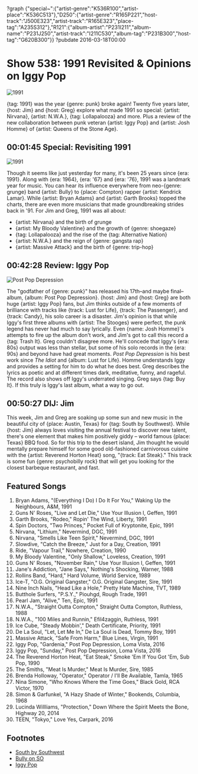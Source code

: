 ?graph {"special~":{"artist-genre":"K536R100","artist-place":"K536C513"},"D250":{"artist-genre":"R165P221","host-track":"J500E323","artist-track":"R165E323","place-tag":"A235S312"},"R121":{"album-artist":"P231I211","album-name":"P231J250","artist-track":"I211C530","album-tag":"P231B300","host-tag":"G620B300"}}
?pubdate 2016-03-18T00:00

# Show 538: 1991 Revisited & Opinions on Iggy Pop
![1991](http://static.soundopinions.org/images/2011/1991.jpg)

{tag: 1991} was the year {genre: punk} broke again! Twenty five years later, {host: Jim} and {host: Greg} explore what made 1991 so special: {artist: Nirvana}, {artist: N.W.A.}, {tag: Lollapalooza} and more. Plus a review of the new collaboration between punk veteran {artist: Iggy Pop} and {artist: Josh Homme} of {artist: Queens of the Stone Age}.


## 00:01:45 Special: Revisiting 1991
![1991](http://static.soundopinions.org/images/2016/1991albums.jpg)

Though it seems like just yesterday for many, it's been 25 years since {era: 1991}. Along with {era: 1964}, {era: '67} and {era: '76}, 1991 was a landmark year for music. You can hear its influence everywhere from neo-{genre: grunge} band {artist: Bully} to {place: Compton} rapper {artist: Kendrick Lamar}. While {artist: Bryan Adams} and {artist: Garth Brooks} topped the charts, there are even more musicians that made groundbreaking strides back in '91. For Jim and Greg, 1991 was all about:

- {artist: Nirvana} and the birth of grunge
- {artist: My Bloody Valentine} and the growth of {genre: shoegaze}
- {tag: Lollapalooza} and the rise of the {tag: Alternative Nation}
- {artist: N.W.A.} and the reign of {genre: gangsta rap}
- {artist: Massive Attack} and the birth of {genre: trip-hop}


## 00:42:28 Review: Iggy Pop
![Post Pop Depression](http://is3.mzstatic.com/image/thumb/Music49/v4/f8/b7/23/f8b7238d-0f43-6c4c-ce10-1544fb00021a/source/600x600bb.jpg "13622/1074544499")

The "godfather of {genre: punk}" has released his 17th–and maybe final– album, {album: Post Pop Depression}. {host: Jim} and {host: Greg} are both huge {artist: Iggy Pop} fans, but Jim thinks outside of a few moments of brilliance with tracks like {track: Lust for Life}, {track: The Passenger}, and {track: Candy}, his solo career is a disaster. Jim's opinion is that while Iggy's first three albums with {artist: The Stooges} were perfect, the punk legend has never had much to say lyrically. Even {name: Josh Homme}'s attempts to fire up the album don't work, and Jim's got to call this record a {tag: Trash It}. Greg couldn't disagree more. He'll concede that Iggy's {era: 80s} output was less than stellar, but some of his solo records in the {era: 90s} and beyond have had great moments. *Post Pop Depression* is his best work since *The Idiot* and {album: Lust for Life}. Homme understands Iggy and provides a setting for him to do what he does best. Greg describes the lyrics as poetic and at different times dark, meditative, funny, and rageful. The record also shows off Iggy's underrated singing. Greg says {tag: Buy It}. If this truly is Iggy's last album, what a way to go out. 

## 00:50:27 DIJ: Jim

This week, Jim and Greg are soaking up some sun and new music in the beautiful city of {place: Austin, Texas} for {tag: South by Southwest}. While {host: Jim} always loves visiting the annual festival to discover new talent, there's one element that makes him positively giddy – world famous {place: Texas} BBQ food. So for this trip to the desert island, Jim thought he would mentally prepare himself for some good old-fashioned carnivorous cuisine with the {artist: Reverend Horton Heat} song, "{track: Eat Steak}." This track is some fun {genre: psychobilly rock} that will get you looking for the closest barbeque restaurant, and fast.


## Featured Songs
    
1. Bryan Adams, "(Everything I Do) I Do It For You," Waking Up the Neighbours, A&M, 1991
1. Guns N' Roses, "Live and Let Die," Use Your Illusion I, Geffen, 1991
1. Garth Brooks, "Rodeo," Ropin' The Wind, Liberty, 1991
1. Spin Doctors, "Two Princes," Pocket Full of Kryptonite, Epic, 1991
1. Nirvana, "Lithium," Nevermind, DGC, 1991 
1. Nirvana, "Smells Like Teen Spirit," Nevermind, DGC, 1991
1. Slowdive, "Catch the Breeze," Just for a Day, Creation, 1991 
1. Ride, "Vapour Trail," Nowhere, Creation, 1990 
1. My Bloody Valentine, "Only Shallow," Loveless, Creation, 1991
1. Guns N' Roses, "November Rain," Use Your Illusion I, Geffen, 1991
1. Jane's Addiction, "Jane Says," Nothing's Shocking, Warner, 1988 
1. Rollins Band, "Hard," Hard Volume, World Service, 1989 
1. Ice-T, "O.G. Original Gangster," O.G. Original Gangster, Sire, 1991
1. Nine Inch Nails, "Head Like a Hole," Pretty Hate Machine, TVT, 1989
1. Butthole Surfers, "P.S.Y.," Piouhgd, Rough Trade, 1991
1. Pearl Jam, "Alive," Ten, Epic, 1991
1. N.W.A., "Straight Outta Compton," Straight Outta Compton, Ruthless, 1988 
1. N.W.A., "100 Miles and Runnin," Efil4zaggin, Ruthless, 1991
1. Ice Cube, "Steady Mobbin'," Death Certificate, Priority, 1991 
1. De La Soul, "Let, Let Me In," De La Soul is Dead, Tommy Boy, 1991
1. Massive Attack, "Safe From Harm," Blue Lines, Virgin, 1991
1. Iggy Pop, "Gardenia," Post Pop Depression, Loma Vista, 2016
1. Iggy Pop, "Sunday," Post Pop Depression, Loma Vista, 2016
1. The Reverend Horton Heat, "Eat Steak," Smoke 'Em If You Got 'Em, Sub Pop, 1990
1. The Smiths, "Meat Is Murder," Meat Is Murder, Sire, 1985
1. Brenda Holloway, "Operator," Operator / I'll Be Available, Tamla, 1965
1. Nina Simone, "Who Knows Where the Time Goes," Black Gold, RCA Victor, 1970
1. Simon & Garfunkel, "A Hazy Shade of Winter," Bookends, Columbia, 1968
1. Lucinda Willliams, "Protection," Down Where the Spirit Meets the Bone, Highway 20, 2014
1. TEEN, "Tokyo," Love Yes, Carpark, 2016



## Footnotes
- [South by Southwest](http://www.sxsw.com/)
- [Bully on SO](/show/510/#bully)
- [Iggy Pop](http://iggypop.com/)
